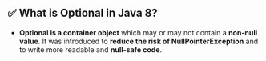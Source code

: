 ## ✅ What is Optional in Java 8?
- **Optional<T> is a container object** which may or may not contain a **non-null value**. It was introduced to **reduce the risk of NullPointerException** and to write more readable and **null-safe code**.

